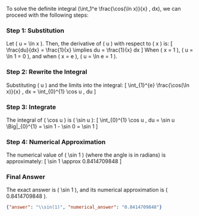 To solve the definite integral \(\int_1^e \frac{\cos(\ln x)}{x} \, dx\), we can proceed with the following steps:

### Step 1: Substitution
Let \( u = \ln x \). Then, the derivative of \( u \) with respect to \( x \) is:
\[
\frac{du}{dx} = \frac{1}{x} \implies du = \frac{1}{x} dx
\]
When \( x = 1 \), \( u = \ln 1 = 0 \), and when \( x = e \), \( u = \ln e = 1 \).

### Step 2: Rewrite the Integral
Substituting \( u \) and the limits into the integral:
\[
\int_{1}^{e} \frac{\cos(\ln x)}{x} \, dx = \int_{0}^{1} \cos u \, du
\]

### Step 3: Integrate
The integral of \( \cos u \) is \( \sin u \):
\[
\int_{0}^{1} \cos u \, du = \sin u \Big|_{0}^{1} = \sin 1 - \sin 0 = \sin 1
\]

### Step 4: Numerical Approximation
The numerical value of \( \sin 1 \) (where the angle is in radians) is approximately:
\[
\sin 1 \approx 0.8414709848
\]

### Final Answer
The exact answer is \( \sin 1 \), and its numerical approximation is \( 0.8414709848 \).

```json
{"answer": "\\sin(1)", "numerical_answer": "0.8414709848"}
```